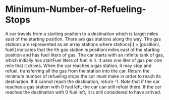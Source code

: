 # Minimum-Number-of-Refueling-Stops
A car travels from a starting position to a destination which is target miles east of the starting position.  There are gas stations along the way. The gas stations are represented as an array stations where stations[i] = [positioni, fueli] indicates that the ith gas station is positioni miles east of the starting position and has fueli liters of gas.  The car starts with an infinite tank of gas, which initially has startFuel liters of fuel in it. It uses one liter of gas per one mile that it drives. When the car reaches a gas station, it may stop and refuel, transferring all the gas from the station into the car.  Return the minimum number of refueling stops the car must make in order to reach its destination. If it cannot reach the destination, return -1.  Note that if the car reaches a gas station with 0 fuel left, the car can still refuel there. If the car reaches the destination with 0 fuel left, it is still considered to have arrived.
